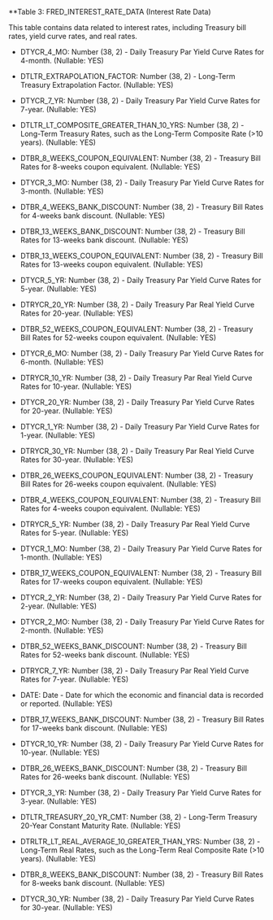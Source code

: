 **Table 3: FRED_INTEREST_RATE_DATA (Interest Rate Data)

This table contains data related to interest rates, including Treasury bill rates, yield curve rates, and real rates.

- DTYCR_4_MO: Number (38, 2) - Daily Treasury Par Yield Curve Rates for 4-month. (Nullable: YES)

- DTLTR_EXTRAPOLATION_FACTOR: Number (38, 2) - Long-Term Treasury Extrapolation Factor. (Nullable: YES)

- DTYCR_7_YR: Number (38, 2) - Daily Treasury Par Yield Curve Rates for 7-year. (Nullable: YES)

- DTLTR_LT_COMPOSITE_GREATER_THAN_10_YRS: Number (38, 2) - Long-Term Treasury Rates, such as the Long-Term Composite Rate (>10 years). (Nullable: YES)

- DTBR_8_WEEKS_COUPON_EQUIVALENT: Number (38, 2) - Treasury Bill Rates for 8-weeks coupon equivalent. (Nullable: YES)

- DTYCR_3_MO: Number (38, 2) - Daily Treasury Par Yield Curve Rates for 3-month. (Nullable: YES)

- DTBR_4_WEEKS_BANK_DISCOUNT: Number (38, 2) - Treasury Bill Rates for 4-weeks bank discount. (Nullable: YES)

- DTBR_13_WEEKS_BANK_DISCOUNT: Number (38, 2) - Treasury Bill Rates for 13-weeks bank discount. (Nullable: YES)

- DTBR_13_WEEKS_COUPON_EQUIVALENT: Number (38, 2) - Treasury Bill Rates for 13-weeks coupon equivalent. (Nullable: YES)

- DTYCR_5_YR: Number (38, 2) - Daily Treasury Par Yield Curve Rates for 5-year. (Nullable: YES)

- DTRYCR_20_YR: Number (38, 2) - Daily Treasury Par Real Yield Curve Rates for 20-year. (Nullable: YES)

- DTBR_52_WEEKS_COUPON_EQUIVALENT: Number (38, 2) - Treasury Bill Rates for 52-weeks coupon equivalent. (Nullable: YES)

- DTYCR_6_MO: Number (38, 2) - Daily Treasury Par Yield Curve Rates for 6-month. (Nullable: YES)

- DTRYCR_10_YR: Number (38, 2) - Daily Treasury Par Real Yield Curve Rates for 10-year. (Nullable: YES)

- DTYCR_20_YR: Number (38, 2) - Daily Treasury Par Yield Curve Rates for 20-year. (Nullable: YES)

- DTYCR_1_YR: Number (38, 2) - Daily Treasury Par Yield Curve Rates for 1-year. (Nullable: YES)

- DTRYCR_30_YR: Number (38, 2) - Daily Treasury Par Real Yield Curve Rates for 30-year. (Nullable: YES)

- DTBR_26_WEEKS_COUPON_EQUIVALENT: Number (38, 2) - Treasury Bill Rates for 26-weeks coupon equivalent. (Nullable: YES)

- DTBR_4_WEEKS_COUPON_EQUIVALENT: Number (38, 2) - Treasury Bill Rates for 4-weeks coupon equivalent. (Nullable: YES)

- DTRYCR_5_YR: Number (38, 2) - Daily Treasury Par Real Yield Curve Rates for 5-year. (Nullable: YES)

- DTYCR_1_MO: Number (38, 2) - Daily Treasury Par Yield Curve Rates for 1-month. (Nullable: YES)

- DTBR_17_WEEKS_COUPON_EQUIVALENT: Number (38, 2) - Treasury Bill Rates for 17-weeks coupon equivalent. (Nullable: YES)

- DTYCR_2_YR: Number (38, 2) - Daily Treasury Par Yield Curve Rates for 2-year. (Nullable: YES)

- DTYCR_2_MO: Number (38, 2) - Daily Treasury Par Yield Curve Rates for 2-month. (Nullable: YES)

- DTBR_52_WEEKS_BANK_DISCOUNT: Number (38, 2) - Treasury Bill Rates for 52-weeks bank discount. (Nullable: YES)

- DTRYCR_7_YR: Number (38, 2) - Daily Treasury Par Real Yield Curve Rates for 7-year. (Nullable: YES)

- DATE: Date - Date for which the economic and financial data is recorded or reported. (Nullable: YES)

- DTBR_17_WEEKS_BANK_DISCOUNT: Number (38, 2) - Treasury Bill Rates for 17-weeks bank discount. (Nullable: YES)

- DTYCR_10_YR: Number (38, 2) - Daily Treasury Par Yield Curve Rates for 10-year. (Nullable: YES)

- DTBR_26_WEEKS_BANK_DISCOUNT: Number (38, 2) - Treasury Bill Rates for 26-weeks bank discount. (Nullable: YES)

- DTYCR_3_YR: Number (38, 2) - Daily Treasury Par Yield Curve Rates for 3-year. (Nullable: YES)

- DTLTR_TREASURY_20_YR_CMT: Number (38, 2) - Long-Term Treasury 20-Year Constant Maturity Rate. (Nullable: YES)

- DTRLTR_LT_REAL_AVERAGE_10_GREATER_THAN_YRS: Number (38, 2) - Long-Term Real Rates, such as the Long-Term Real Composite Rate (>10 years). (Nullable: YES)

- DTBR_8_WEEKS_BANK_DISCOUNT: Number (38, 2) - Treasury Bill Rates for 8-weeks bank discount. (Nullable: YES)

- DTYCR_30_YR: Number (38, 2) - Daily Treasury Par Yield Curve Rates for 30-year. (Nullable: YES)